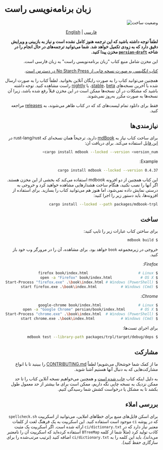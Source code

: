 
# زبان برنامه‌نویسی راست

<div align="right">
  
![وضعیت ساخت](https://github.com/rust-lang/book/workflows/CI/badge.svg)
</div>

<div align="center">
  
[English](README-EN.md) | [فارسی](README.md)
  
</div>

<div dir="rtl">

**لطفاً توجه داشته باشید که این ترجمه هنوز کامل نشده است و نیاز به بازبینی و ویرایش دقیق دارد که به زودی تکمیل خواهد شد. شما می‌توانید ترجمه‌های در حال انجام را در شاخه [`persian-draft`](https://github.com/drunkleen/rust-book-persian/tree/persian-draft) مخزن پیدا کنید.**




این مخزن شامل منبع کتاب "زبان برنامه‌نویسی راست" به زبان فارسی است.

[کتاب انگلیسی به صورت نسخه چاپی از No Starch Press در دسترس است][nostarch].

[nostarch]: https://nostarch.com/rust-programming-language-2nd-edition

همچنین می‌توانید کتاب را به صورت رایگان آنلاین بخوانید. لطفاً کتاب را به صورت ارسال شده با آخرین نسخه‌های [stable]، [beta]، یا [nightly] راست مشاهده کنید. توجه داشته باشید که مشکلات در آن نسخه‌ها ممکن است در این مخزن قبلاً رفع شده باشد، زیرا آن نسخه‌ها به صورت مکرر به‌روز نمی‌شوند.

[stable]: https://doc.rust-lang.org/stable/book/
[beta]: https://doc.rust-lang.org/beta/book/
[nightly]: https://doc.rust-lang.org/nightly/book/

فقط برای دانلود تمام لیست‌های کد که در کتاب ظاهر می‌شوند، به [releases] مراجعه کنید.

[releases]: https://github.com/drunkleen/rust-book-persian/releases

## نیازمندی‌ها

برای ساخت کتاب نیاز به [mdBook] دارید، ترجیحاً همان نسخه‌ای که rust-lang/rust در [این فایل][rust-mdbook] استفاده می‌کند. برای دریافت آن:

[mdBook]: https://github.com/rust-lang/mdBook
[rust-mdbook]: https://github.com/rust-lang/rust/blob/master/src/tools/rustbook/Cargo.toml

```bash
cargo install mdbook --locked --version <version_num>
```
Example:

```bash
cargo install mdbook --locked --version 0.4.37
```

این کتاب همچنین از دو افزونه mdbook استفاده می‌کند که بخشی از این مخزن هستند. اگر آنها را نصب نکنید، هنگام ساخت هشدارهایی مشاهده خواهید کرد و خروجی به درستی نمایش داده نمی‌شود، اما هنوز هم می‌توانید کتاب را بسازید. برای استفاده از افزونه‌ها، باید دستور زیر را اجرا کنید:

```bash
cargo install --locked --path packages/mdbook-trpl
```

## ساخت

برای ساختن کتاب عبارات زیر را تایپ کنید:

```bash
$ mdbook build
```


خروجی در زیرمجموعه `book` خواهد بود. برای مشاهده، آن را در مرورگر وب خود باز کنید.

_Firefox:_

```bash
$ firefox book/index.html                       # Linux
$ open -a "Firefox" book/index.html             # OS X
$ Start-Process "firefox.exe" .\book\index.html # Windows (PowerShell)
$ start firefox.exe .\book\index.html           # Windows (Cmd)
```

_Chrome:_

```bash
$ google-chrome book/index.html                 # Linux
$ open -a "Google Chrome" persian/book/index.html       # OS X
$ Start-Process "chrome.exe" .\book\index.html  # Windows (PowerShell)
$ start chrome.exe .\book\index.html            # Windows (Cmd)
```

برای اجرای تست‌ها:

```bash
$ mdbook test --library-path packages/trpl/target/debug/deps
```
## مشارکت

ما از کمک شما خوشحال می‌شویم! لطفاً [CONTRIBUTING.md][contrib] را ببینید تا با انواع مشارکت‌هایی که به دنبال آنها هستیم آشنا شوید.

[contrib]: https://github.com/drunkleen/rust-book-persian/blob/main/CONTRIBUTING.md

به دلیل اینکه کتاب [چاپ شده است][nostarch] و همچنین می‌خواهیم نسخه آنلاین کتاب را تا حد ممکن نزدیک به نسخه چاپی نگه داریم، ممکن است برای ما بیشتر از حد معمول طول بکشد تا به مشکل یا درخواست کشش شما رسیدگی کنیم.

## بررسی املاء

برای اسکن فایل‌های منبع برای خطاهای املایی، می‌توانید از اسکریپت `spellcheck.sh` که در پوشه `ci` موجود است استفاده کنید. این اسکریپت به یک فرهنگ لغت از کلمات معتبر نیاز دارد که در `ci/dictionary.txt` ارائه شده است. اگر اسکریپت یک مثبت کاذب تولید کرد (مثلاً شما از کلمه `BTreeMap` استفاده کرده‌اید که اسکریپت آن را نامعتبر می‌داند)، باید این کلمه را به `ci/dictionary.txt` اضافه کنید (ترتیب مرتب‌شده را برای سازگاری حفظ کنید).

</div>